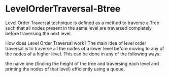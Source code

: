 # LevelOrderTraversal-Btree


Level Order Traversal technique is defined as a method to traverse a Tree such that all nodes present in the same level are traversed completely before traversing the next level.



How does Level Order Traversal work?
The main idea of level order traversal is to traverse all the nodes of a lower level before moving to any of the nodes of a higher level. This can be done in any of the following ways: 

the naive one (finding the height of the tree and traversing each level and printing the nodes of that level)
efficiently using a queue.
